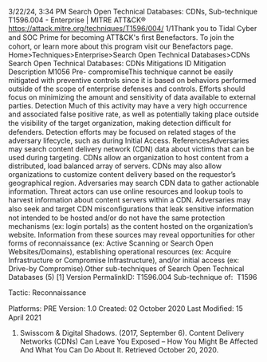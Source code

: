 3/22/24, 3:34 PM Search Open Technical Databases: CDNs, Sub-technique T1596.004 - Enterprise | MITRE ATT&CK®
https://attack.mitre.org/techniques/T1596/004/ 1/1Thank you to Tidal Cyber and SOC Prime for becoming ATT&CK's ﬁrst Benefactors. To join the cohort, or learn more about this program visit our
Benefactors page.
Home>Techniques>Enterprise>Search Open Technical Databases>CDNs
Search Open Technical Databases: CDNs
Mitigations
ID Mitigation Description
M1056 Pre-
compromiseThis technique cannot be easily mitigated with preventive controls since it is based on behaviors performed
outside of the scope of enterprise defenses and controls. Efforts should focus on minimizing the amount
and sensitivity of data available to external parties.
Detection
Much of this activity may have a very high occurrence and associated false positive rate, as well as potentially taking place outside the
visibility of the target organization, making detection diﬃcult for defenders.
Detection efforts may be focused on related stages of the adversary lifecycle, such as during Initial Access.
ReferencesAdversaries may search content delivery network (CDN) data about victims that can be used during targeting. CDNs allow an organization to
host content from a distributed, load balanced array of servers. CDNs may also allow organizations to customize content delivery based on
the requestor’s geographical region.
Adversaries may search CDN data to gather actionable information. Threat actors can use online resources and lookup tools to harvest
information about content servers within a CDN. Adversaries may also seek and target CDN misconﬁgurations that leak sensitive
information not intended to be hosted and/or do not have the same protection mechanisms (ex: login portals) as the content hosted on the
organization’s website. Information from these sources may reveal opportunities for other forms of reconnaissance (ex: Active Scanning or
Search Open Websites/Domains), establishing operational resources (ex: Acquire Infrastructure or Compromise Infrastructure), and/or initial
access (ex: Drive-by Compromise).Other sub-techniques of Search Open Technical Databases (5)
[1]
Version PermalinkID: T1596.004
Sub-technique of:  T1596

Tactic: Reconnaissance

Platforms: PRE
Version: 1.0
Created: 02 October 2020
Last Modiﬁed: 15 April 2021
1. Swisscom & Digital Shadows. (2017, September 6). Content
Delivery Networks (CDNs) Can Leave You Exposed – How You
Might Be Affected And What You Can Do About It. Retrieved
October 20, 2020.